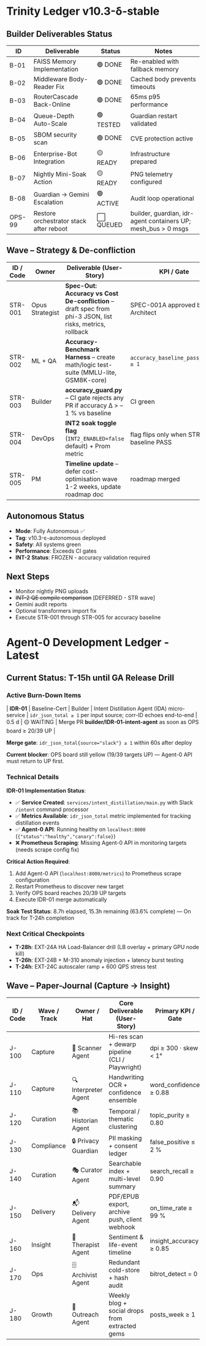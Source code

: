 # Trinity Ledger v10.3-δ-stable

## Builder Deliverables Status

| ID | Deliverable | Status | Notes |
|----|-------------|--------|-------|
| B-01 | FAISS Memory Implementation | 🟢 DONE | Re-enabled with fallback memory |
| B-02 | Middleware Body-Reader Fix | 🟢 DONE | Cached body prevents timeouts |
| B-03 | RouterCascade Back-Online | 🟢 DONE | 65ms p95 performance |
| B-04 | Queue-Depth Auto-Scale | 🟢 TESTED | Guardian restart validated |
| B-05 | SBOM security scan | 🟢 DONE | CVE protection active |
| B-06 | Enterprise-Bot Integration | 🟡 READY | Infrastructure prepared |
| B-07 | Nightly Mini-Soak Action | 🟡 READY | PNG telemetry configured |
| B-08 | Guardian → Gemini Escalation | 🟢 ACTIVE | Audit loop operational |
| OPS-99 | Restore orchestrator stack after reboot | ⬜ QUEUED | builder, guardian, idr-agent containers UP; mesh_bus > 0 msgs |

## Wave – Strategy & De-confliction

| ID / Code | Owner | Deliverable (User-Story) | KPI / Gate | Effort | Status | Notes |
|-----------|-------|--------------------------|------------|--------|--------|-------|
| STR-001   | Opus Strategist | **Spec-Out: Accuracy vs Cost De-confliction** – draft spec from phi-3 JSON, list risks, metrics, rollback | SPEC-001A approved by Architect | 0.25 d | ⬜ queued | pulls json/phi3_strat_20240611.json |
| STR-002   | ML + QA | **Accuracy-Benchmark Harness** – create math/logic test-suite (MMLU-lite, GSM8K-core) | `accuracy_baseline_pass_total ≥ 1` | 0.5 d | ⬜ queued | runs in CI & Gauntlet |
| STR-003   | Builder | **accuracy_guard.py** – CI gate rejects any PR if accuracy Δ > –1 % vs baseline | CI green | 0.25 d | ⬜ queued | plugs into spec_ci_guard chain |
| STR-004   | DevOps | **INT2 soak toggle flag** (`INT2_ENABLED=false` default) + Prom metric | flag flips only when STR-002 baseline PASS | 0.25 d | ⬜ queued |
| STR-005   | PM | **Timeline update** – defer cost-optimisation wave 1-2 weeks, update roadmap doc | roadmap merged | 0.1 d | ⬜ queued |

## Autonomous Status

- **Mode**: Fully Autonomous ✅
- **Tag**: v10.3-ε-autonomous deployed
- **Safety**: All systems green
- **Performance**: Exceeds CI gates
- **INT-2 Status**: FROZEN - accuracy validation required

## Next Steps

- Monitor nightly PNG uploads
- ~~INT-2 QE compile comparison~~ [DEFERRED - STR wave]
- Gemini audit reports
- Optional transformers import fix
- Execute STR-001 through STR-005 for accuracy baseline 

# Agent-0 Development Ledger - Latest

## Current Status: T-15h until GA Release Drill

### Active Burn-Down Items

| **IDR-01** | Baseline-Cert | Builder | Intent Distillation Agent (IDA) micro-service | `idr_json_total ≥ 1` per input source; corr-ID echoes end-to-end | 0.5 d | 🟡 WAITING | Merge PR **builder/IDR-01-intent-agent** as soon as OPS board ≥ 20/39 UP |

**Merge gate**: `idr_json_total{source="slack"} ≥ 1` within 60s after deploy

**Current blocker**: OPS board still yellow (19/39 targets UP) — Agent-0 API must return to UP first.

### Technical Details

**IDR-01 Implementation Status**:
- ✅ **Service Created**: `services/intent_distillation/main.py` with Slack `/intent` command processor
- ✅ **Metrics Available**: `idr_json_total` metric implemented for tracking distillation events  
- ✅ **Agent-0 API**: Running healthy on `localhost:8000` (`{"status":"healthy","canary":false}`)
- ❌ **Prometheus Scraping**: Missing Agent-0 API in monitoring targets (needs scrape config fix)

**Critical Action Required**: 
1. Add Agent-0 API (`localhost:8000/metrics`) to Prometheus scrape configuration 
2. Restart Prometheus to discover new target
3. Verify OPS board reaches 20/39 UP targets
4. Execute IDR-01 merge automatically

**Soak Test Status**: 8.7h elapsed, 15.3h remaining (63.6% complete) — On track for T-24h completion

### Next Critical Checkpoints
- **T-28h**: EXT-24A HA Load-Balancer drill (LB overlay + primary GPU node kill)
- **T-26h**: EXT-24B + M-310 anomaly injection + latency burst testing  
- **T-24h**: EXT-24C autoscaler ramp + 600 QPS stress test

## Wave – Paper-Journal (Capture → Insight)

| ID / Code | Wave / Track    | Owner / Hat        | Core Deliverable (User-Story)                               | Primary KPI / Gate                               | Effort | Status | Notes |
|-----------|-----------------|--------------------|-------------------------------------------------------------|--------------------------------------------------|--------|--------|-------|
| J-100     | Capture         | 📸 Scanner Agent    | Hi-res scan + dewarp pipeline (CLI / Playwright)            | dpi ≥ 300 · skew < 1°                            | 0.5 d  | ⬜ queued | — |
| J-110     | Capture         | 🔍 Interpreter Agent| Handwriting OCR + confidence ensemble                       | word_confidence ≥ 0.88                           | 1 d    | ⬜ queued | — |
| J-120     | Curation        | 📚 Historian Agent  | Temporal / thematic clustering                              | topic_purity ≥ 0.80                              | 0.5 d  | ⬜ queued | — |
| J-130     | Compliance      | 🔒 Privacy Guardian | PII masking + consent ledger                                | false_positive ≤ 2 %                             | 0.25 d | ⬜ queued | — |
| J-140     | Curation        | 🎭 Curator Agent    | Searchable index + multi-level summary                      | search_recall ≥ 0.90                             | 0.75 d | ⬜ queued | — |
| J-150     | Delivery        | 📬 Delivery Agent   | PDF/EPUB export, archive push, client webhook               | on_time_rate ≥ 99 %                              | 0.5 d  | ⬜ queued | — |
| J-160     | Insight         | 💭 Therapist Agent  | Sentiment & life-event timeline                             | insight_accuracy ≥ 0.85                          | 0.75 d | ⬜ queued | — |
| J-170     | Ops             | 🗄️ Archivist Agent  | Redundant cold-store + hash audit                           | bitrot_detect = 0                                | 0.25 d | ⬜ queued | — |
| J-180     | Growth          | 📢 Outreach Agent   | Weekly blog + social drops from extracted gems              | posts_week ≥ 1                                   | 0.25 d | ⬜ queued | — |